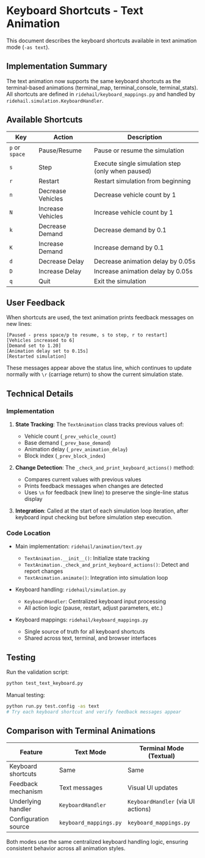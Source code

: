 # Keyboard Shortcuts - Text Animation

This document describes the keyboard shortcuts available in text animation mode (`-as text`).

## Implementation Summary

The text animation now supports the same keyboard shortcuts as the terminal-based animations (terminal_map, terminal_console, terminal_stats). All shortcuts are defined in `ridehail/keyboard_mappings.py` and handled by `ridehail.simulation.KeyboardHandler`.

## Available Shortcuts

| Key | Action | Description |
|-----|--------|-------------|
| `p` or `space` | Pause/Resume | Pause or resume the simulation |
| `s` | Step | Execute single simulation step (only when paused) |
| `r` | Restart | Restart simulation from beginning |
| `n` | Decrease Vehicles | Decrease vehicle count by 1 |
| `N` | Increase Vehicles | Increase vehicle count by 1 |
| `k` | Decrease Demand | Decrease demand by 0.1 |
| `K` | Increase Demand | Increase demand by 0.1 |
| `d` | Decrease Delay | Decrease animation delay by 0.05s |
| `D` | Increase Delay | Increase animation delay by 0.05s |
| `q` | Quit | Exit the simulation |

## User Feedback

When shortcuts are used, the text animation prints feedback messages on new lines:

```
[Paused - press space/p to resume, s to step, r to restart]
[Vehicles increased to 6]
[Demand set to 1.20]
[Animation delay set to 0.15s]
[Restarted simulation]
```

These messages appear above the status line, which continues to update normally with `\r` (carriage return) to show the current simulation state.

## Technical Details

### Implementation

1. **State Tracking**: The `TextAnimation` class tracks previous values of:
   - Vehicle count (`_prev_vehicle_count`)
   - Base demand (`_prev_base_demand`)
   - Animation delay (`_prev_animation_delay`)
   - Block index (`_prev_block_index`)

2. **Change Detection**: The `_check_and_print_keyboard_actions()` method:
   - Compares current values with previous values
   - Prints feedback messages when changes are detected
   - Uses `\n` for feedback (new line) to preserve the single-line status display

3. **Integration**: Called at the start of each simulation loop iteration, after keyboard input checking but before simulation step execution.

### Code Location

- Main implementation: `ridehail/animation/text.py`
  - `TextAnimation.__init__()`: Initialize state tracking
  - `TextAnimation._check_and_print_keyboard_actions()`: Detect and report changes
  - `TextAnimation.animate()`: Integration into simulation loop

- Keyboard handling: `ridehail/simulation.py`
  - `KeyboardHandler`: Centralized keyboard input processing
  - All action logic (pause, restart, adjust parameters, etc.)

- Keyboard mappings: `ridehail/keyboard_mappings.py`
  - Single source of truth for all keyboard shortcuts
  - Shared across text, terminal, and browser interfaces

## Testing

Run the validation script:
```bash
python test_text_keyboard.py
```

Manual testing:
```bash
python run.py test.config -as text
# Try each keyboard shortcut and verify feedback messages appear
```

## Comparison with Terminal Animations

| Feature | Text Mode | Terminal Mode (Textual) |
|---------|-----------|------------------------|
| Keyboard shortcuts | Same | Same |
| Feedback mechanism | Text messages | Visual UI updates |
| Underlying handler | `KeyboardHandler` | `KeyboardHandler` (via UI actions) |
| Configuration source | `keyboard_mappings.py` | `keyboard_mappings.py` |

Both modes use the same centralized keyboard handling logic, ensuring consistent behavior across all animation styles.
